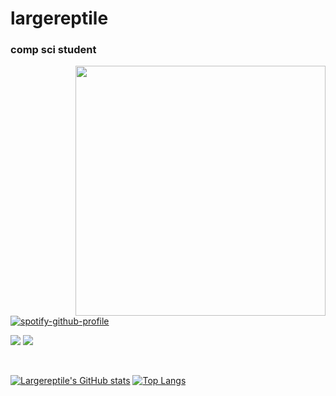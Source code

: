 # largereptile

### comp sci student

<img height="400" width="400" align="right" src="https://avatars.githubusercontent.com/u/22501149?v=4"/>


[![spotify-github-profile](https://spotify-github-profile.vercel.app/api/view?uid=8574zcgnmz5jsmfpsk0wzmk53&cover_image=true&theme=novatorem)](https://github.com/kittinan/spotify-github-profile)

![](https://komarev.com/ghpvc/?username=largereptile&style=flat-square&color=blue)
![](https://hit.yhype.me/github/profile?user_id=22501149)

<br>

[![Largereptile's GitHub stats](https://github-readme-stats.vercel.app/api?username=largereptile&theme=synthwave&&show_icons=true)](https://github.com/anuraghazra/github-readme-stats)
[![Top Langs](https://github-readme-stats.vercel.app/api/top-langs/?username=largereptile&?&hide=jupyter%20notebook&theme=synthwave)](https://github.com/anuraghazra/github-readme-stats)

